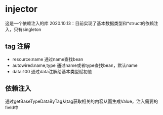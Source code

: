 # injector
这是一个依赖注入的库
2020.10.13：目前实现了基本数据类型和*struct的依赖注入，只有singleton

## tag 注解

* resource:name 通过name查找bean
* autowired:name,type 通过name或者type查找bean，默认name
* data:100 通过data注解给基本类型赋初值

## 依赖注入
通过getBaseTypeDataByTag从tag获取相关的内容从而生成Value，注入需要的field中
